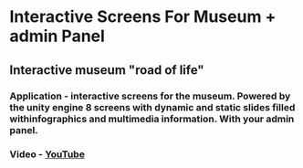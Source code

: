 # Interactive Screens For Museum + admin Panel

## Interactive museum "road of life"
### Application - interactive screens for the museum. Powered by the unity engine 8 screens with dynamic and static slides filled withinfographics and multimedia information. With your admin panel.

### Video - [YouTube](https://youtu.be/VwIyaaDH7qo)
